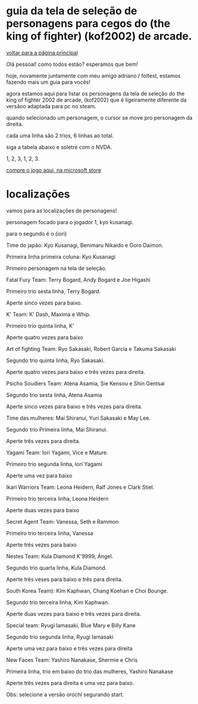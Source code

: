 ﻿# guia da tela de seleção de personagens para cegos do (the king of fighter) (kof2002) de arcade.

[voltar para a página principal](index)


Olá pessoal! como todos estão? esperamos que bem!


hoje, novamente juntamente com meu amigo adriano / foltest, estamos fazendo mais um guia para vocês!


agora estamos aqui para listar os personagens da tela de seleção do the king of fighter 2002 de arcade, (kof2002) que é ligeiramente diferente da versãoo adaptada para pc no steam.


quando selecionado  um personagem, o cursor se move pro personagem da direita.


cada uma linha são 2 trios, 6 linhas ao total.


siga a tabela abaixo e soletre com o NVDA.


1, 2, 3, 1, 2, 3.


[compre o jogo aqui, na microsoft store](https://www.microsoft.com/pt-cv/p/aca-neogeo-the-king-of-fighters-2002-for-windows/9mwp2r7dgfhk?cid=msft_web_chart&activetab=pivot:overviewtab)


# localizações


vamos para as localizações de personagens!


personagem focado para o jogador 1, kyo kusanagi.


para o segundo é o (iori)


Time do japão: Kyo Kusanagi, Benimaru Nikaido e Goro Daimon.


Primeira linha primeira coluna: Kyo Kusanagi


Primeiro personagem na tela de seleção.


Fatal Fury Team: Terry Bogard, Andy Bogard e Joe Higashi


Primeiro trio sesta linha, Terry Bogard.


Aperte sinco vezes para baixo.


K' Team: K' Dash, Maxima e Whip.


Primeiro trio quinta linha, K'


Aperte quatro vezes para baixo


Art of fighting Team: Ryo Sakasaki, Robert Garcia e Takuma Sakasaki


Segundo trio quinta linha, Ryo Sakasaki.


Aperte quatro vezes para baixo e três vezes para direita.


Psicho Soudiers Team: Atena Asamia, Sie Kensou e Shin Gentsai


Segundo trio sesta linha, Atena Asamia


Aperte sinco vezes para baixo e três vezes para direita.


Time das mulheres: Mai Shiranui, Yuri Sakasaki e May Lee.


Segundo trio Primeira linha, Mai Shiranui.


Aperte três vezes para direita.


Yagami Team: Iori Yagami, Vice e Mature.


Primeiro trio segunda linha, Iori Yagami


Aperte uma vez para baixo


Ikari Warriors Team: Leona Heidern, Ralf Jones e Clark Stiel.


Primeiro trio terceira linha, Leona Heidern


Aperte duas vezes para baixo


Secret Agent Team: Vanessa, Seth e Rammon


Primeiro trio terceira linha, Vanessa


Aperte três vezes para baixo


Nestes Team: Kula Diamond K'9999, Ángel.


Segundo trio quarta linha, Kula Diamond.


Aperte três veses para baixo e três para direita.


South Korea Team): Kim Kaphwan, Chang Koehan e Choi Bounge.


Segundo trio terceira linha, Kim Kaphwan.


Aperte duas vezes para baixo e três vezes para direita.


Special team: Ryugi Iamasaki, Blue Mary e Billy Kane


Segundo trio segunda linha, Ryugi Iamasaki


Aperte uma vez para baixo e três vezes para direita


New Faces Team: Yashiro Nanakase, Shermie e Chris


Primeira linha, trio em baixo do trio das mulheres, Yashiro Nanakase


Aperte três vezes para direita e uma vez para baixo.


Obs: selecione a versão orochi segurando start.